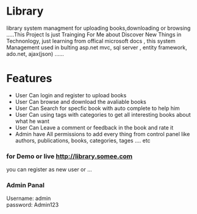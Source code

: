 # Library
library system managment for uploading books,downloading or browsing 
.....This Project Is just Trainging For Me about Discover New Things in Technonlogy,
just learning from offical microsoft docs ,
this system Management used in bulting asp.net mvc, sql server , entity framework, ado.net, ajax(json) ...... 


# Features
* User Can login and register to upload books
* User Can browse and download the avaliable books
* User Can Search for specfic book with auto complete to help him
* User Can using tags with categories to get all interesting books about what he want
* User Can Leave a comment or feedback in the book and rate it
* Admin have All permissions to add every thing from control panel like authors, publications, books, categories, tages .... etc


### for Demo or live http://library.somee.com 
you can register as new user or ...

### Admin Panal <br/>
Username: admin <br/>
password: Admin123
